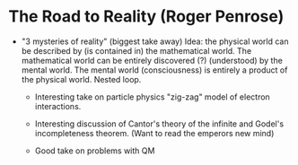 # The Road to Reality (Roger Penrose)
 - "3 mysteries of reality" (biggest take away) 
      Idea: the physical world can be described by (is contained in) the mathematical world. 
      The mathematical world can be entirely discovered (?) (understood) by the mental world.
      The  mental world (consciousness) is entirely a product of the physical world. 
      Nested loop. 

   - Interesting take on particle physics "zig-zag" model of electron interactions.
   
   - Interesting discussion of Cantor's theory of the infinite and Godel's incompleteness theorem.
       (Want to read the emperors new mind)
   
   - Good take on problems with QM
